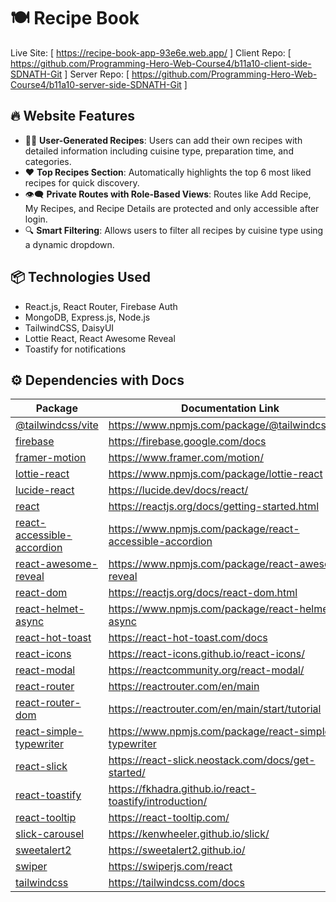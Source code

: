 # 🍽️ Recipe Book

Live Site: [ https://recipe-book-app-93e6e.web.app/ ] 
Client Repo: [ https://github.com/Programming-Hero-Web-Course4/b11a10-client-side-SDNATH-Git ] 
Server Repo: [ https://github.com/Programming-Hero-Web-Course4/b11a10-server-side-SDNATH-Git ]

## 🔥 Website Features

- 👩‍🍳 **User-Generated Recipes**: Users can add their own recipes with detailed information including cuisine type, preparation time, and categories.
- ❤️ **Top Recipes Section**: Automatically highlights the top 6 most liked recipes for quick discovery.
- 👁️‍🗨️ **Private Routes with Role-Based Views**: Routes like Add Recipe, My Recipes, and Recipe Details are protected and only accessible after login.
- 🔍 **Smart Filtering**: Allows users to filter all recipes by cuisine type using a dynamic dropdown.

## 📦 Technologies Used

- React.js, React Router, Firebase Auth
- MongoDB, Express.js, Node.js
- TailwindCSS, DaisyUI
- Lottie React, React Awesome Reveal
- Toastify for notifications

## ⚙️ Dependencies with Docs

| Package                   | Documentation Link                                                                                  |
|---------------------------|---------------------------------------------------------------------------------------------------|
| [@tailwindcss/vite](https://www.npmjs.com/package/@tailwindcss/vite)           | https://www.npmjs.com/package/@tailwindcss/vite                                                   |
| [firebase](https://firebase.google.com/docs)                                  | https://firebase.google.com/docs                                                                |
| [framer-motion](https://www.framer.com/motion/)                              | https://www.framer.com/motion/                                                                  |
| [lottie-react](https://www.npmjs.com/package/lottie-react)                    | https://www.npmjs.com/package/lottie-react                                                      |
| [lucide-react](https://lucide.dev/docs/react/)                               | https://lucide.dev/docs/react/                                                                  |
| [react](https://reactjs.org/docs/getting-started.html)                       | https://reactjs.org/docs/getting-started.html                                                  |
| [react-accessible-accordion](https://www.npmjs.com/package/react-accessible-accordion) | https://www.npmjs.com/package/react-accessible-accordion                                        |
| [react-awesome-reveal](https://www.npmjs.com/package/react-awesome-reveal)   | https://www.npmjs.com/package/react-awesome-reveal                                              |
| [react-dom](https://reactjs.org/docs/react-dom.html)                         | https://reactjs.org/docs/react-dom.html                                                        |
| [react-helmet-async](https://www.npmjs.com/package/react-helmet-async)       | https://www.npmjs.com/package/react-helmet-async                                              |
| [react-hot-toast](https://react-hot-toast.com/docs)                          | https://react-hot-toast.com/docs                                                               |
| [react-icons](https://react-icons.github.io/react-icons/)                     | https://react-icons.github.io/react-icons/                                                     |
| [react-modal](https://reactcommunity.org/react-modal/)                       | https://reactcommunity.org/react-modal/                                                       |
| [react-router](https://reactrouter.com/en/main)                             | https://reactrouter.com/en/main                                                                |
| [react-router-dom](https://reactrouter.com/en/main/start/tutorial)          | https://reactrouter.com/en/main/start/tutorial                                                |
| [react-simple-typewriter](https://www.npmjs.com/package/react-simple-typewriter) | https://www.npmjs.com/package/react-simple-typewriter                                          |
| [react-slick](https://react-slick.neostack.com/docs/get-started/)            | https://react-slick.neostack.com/docs/get-started/                                            |
| [react-toastify](https://fkhadra.github.io/react-toastify/introduction/)     | https://fkhadra.github.io/react-toastify/introduction/                                        |
| [react-tooltip](https://react-tooltip.com/)                                 | https://react-tooltip.com/                                                                     |
| [slick-carousel](https://kenwheeler.github.io/slick/)                       | https://kenwheeler.github.io/slick/                                                           |
| [sweetalert2](https://sweetalert2.github.io/)                               | https://sweetalert2.github.io/                                                                 |
| [swiper](https://swiperjs.com/react)                                        | https://swiperjs.com/react                                                                     |
| [tailwindcss](https://tailwindcss.com/docs)                                | https://tailwindcss.com/docs                                                                   |

